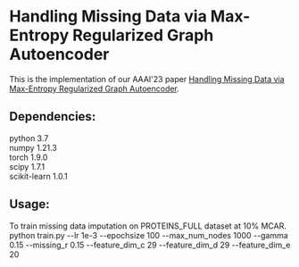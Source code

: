 # Handling Missing Data via Max-Entropy Regularized Graph Autoencoder
This is the implementation of our AAAI'23 paper [Handling Missing Data via Max-Entropy Regularized Graph Autoencoder](https://arxiv.org/abs/2211.16771).

## Dependencies:
python 3.7\
numpy 1.21.3\
torch 1.9.0\
scipy 1.7.1\
scikit-learn 1.0.1

## Usage:
To train missing data imputation on PROTEINS_FULL dataset at 10% MCAR.\
python train.py --lr 1e-3 --epochsize 100 --max_num_nodes 1000 --gamma 0.15 --missing_r 0.15 --feature_dim_c 29 --feature_dim_d 29 --feature_dim_e 20
